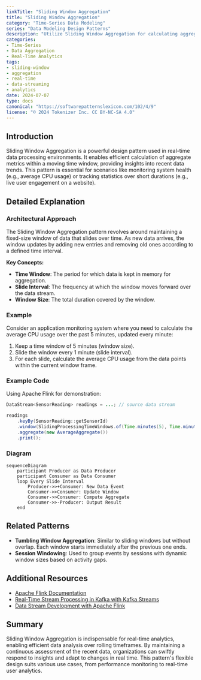 ```yaml
---
linkTitle: "Sliding Window Aggregation"
title: "Sliding Window Aggregation"
category: "Time-Series Data Modeling"
series: "Data Modeling Design Patterns"
description: "Utilize Sliding Window Aggregation for calculating aggregates over a moving time window for real-time analytics, such as computing the average CPU usage over the past few minutes, updated regularly."
categories:
- Time-Series
- Data Aggregation
- Real-Time Analytics
tags:
- sliding-window
- aggregation
- real-time
- data-streaming
- analytics
date: 2024-07-07
type: docs
canonical: "https://softwarepatternslexicon.com/102/4/9"
license: "© 2024 Tokenizer Inc. CC BY-NC-SA 4.0"
---
```



## Introduction
Sliding Window Aggregation is a powerful design pattern used in real-time data processing environments. It enables efficient calculation of aggregate metrics within a moving time window, providing insights into recent data trends. This pattern is essential for scenarios like monitoring system health (e.g., average CPU usage) or tracking statistics over short durations (e.g., live user engagement on a website).

## Detailed Explanation
### Architectural Approach
The Sliding Window Aggregation pattern revolves around maintaining a fixed-size window of data that slides over time. As new data arrives, the window updates by adding new entries and removing old ones according to a defined time interval.

**Key Concepts:**
- **Time Window**: The period for which data is kept in memory for aggregation.
- **Slide Interval**: The frequency at which the window moves forward over the data stream.
- **Window Size**: The total duration covered by the window.

### Example
Consider an application monitoring system where you need to calculate the average CPU usage over the past 5 minutes, updated every minute:
1. Keep a time window of 5 minutes (window size).
2. Slide the window every 1 minute (slide interval).
3. For each slide, calculate the average CPU usage from the data points within the current window frame.

### Example Code
Using Apache Flink for demonstration:
```java
DataStream<SensorReading> readings = ...; // source data stream

readings
    .keyBy(SensorReading::getSensorId)
    .window(SlidingProcessingTimeWindows.of(Time.minutes(5), Time.minutes(1)))
    .aggregate(new AverageAggregate())
    .print();
```

### Diagram
```mermaid
sequenceDiagram
    participant Producer as Data Producer
    participant Consumer as Data Consumer
    loop Every Slide Interval 
        Producer->>+Consumer: New Data Event
        Consumer->>Consumer: Update Window
        Consumer->>Consumer: Compute Aggregate
        Consumer->>-Producer: Output Result
    end
```

## Related Patterns
- **Tumbling Window Aggregation**: Similar to sliding windows but without overlap. Each window starts immediately after the previous one ends.
- **Session Windowing**: Used to group events by sessions with dynamic window sizes based on activity gaps.

## Additional Resources
- [Apache Flink Documentation](https://flink.apache.org/documentation)
- [Real-Time Stream Processing in Kafka with Kafka Streams](https://kafka.apache.org/documentation/streams/)
- [Data Stream Development with Apache Flink](https://www.amazon.com/Data-Stream-Development-Apache-Flink/dp/1617298376)

## Summary
Sliding Window Aggregation is indispensable for real-time analytics, enabling efficient data analysis over rolling timeframes. By maintaining a continuous assessment of the recent data, organizations can swiftly respond to insights and adapt to changes in real time. This pattern's flexible design suits various use cases, from performance monitoring to real-time user analytics.
